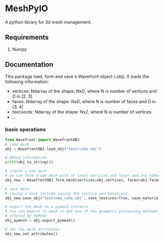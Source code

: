 # MeshPyIO
A python library for 3d mesh management.
## Requirements
1. Numpy
## Documentation
This package load, form and save a Wavefront object (.obj). It loads the following information:
* vertices: Ndarray of the shape: *N*x*D*, where N is number of vertices and *D* in [2, 3]
* faces: Ndarray of the shape: *N*x*D*, where N is number of faces and *D* in [3, 4]
* texcoords: Ndarray of the shape: *N*x*2*, where N is number of vertices.
* ...
### basic operations
```python
from Wavefront import WavefrontOBJ
# Load mesh
obj = WavefrontOBJ.load_obj("test/cube.obj")

# debug information
print(obj.to_string())

# create a new mesh
# we can form a new mesh with at least vertices and faces and any other attributes
obj_new = WavefrontOBJ.form_mesh(vertices=obj.vertices, faces=obj.faces)

# save mesh
# saving a mesh include saving the texture and materials.
obj_new.save_obj("test/new_cube.obj", save_textures=True, save_materials=True)

# export the mesh to a pymesh instance
# You can export to mesh to get use of the geometry processing methods
# offered by PyMesh
obj_pymesh = obj.export_pymesh()

# Set the mesh attributes
obj_new.set_attributes()
```